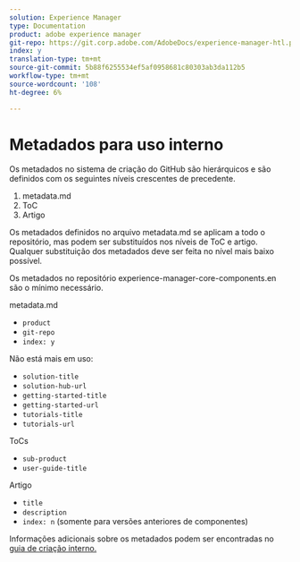 ```yaml
---
solution: Experience Manager
type: Documentation
product: adobe experience manager
git-repo: https://git.corp.adobe.com/AdobeDocs/experience-manager-htl.pt-BR
index: y
translation-type: tm+mt
source-git-commit: 5b88f6255534ef5af0958681c80303ab3da112b5
workflow-type: tm+mt
source-wordcount: '108'
ht-degree: 6%

---
```



# Metadados para uso interno

Os metadados no sistema de criação do GitHub são hierárquicos e são definidos com os seguintes níveis crescentes de precedente.

1. metadata.md
1. ToC
1. Artigo

Os metadados definidos no arquivo metadata.md se aplicam a todo o repositório, mas podem ser substituídos nos níveis de ToC e artigo. Qualquer substituição dos metadados deve ser feita no nível mais baixo possível.

Os metadados no repositório experience-manager-core-components.en são o mínimo necessário.

metadata.md

* `product`
* `git-repo`
* `index: y`

Não está mais em uso:

* `solution-title`
* `solution-hub-url`
* `getting-started-title`
* `getting-started-url`
* `tutorials-title`
* `tutorials-url`

ToCs

* `sub-product`
* `user-guide-title`

Artigo

* `title`
* `description`
* `index: n` (somente para versões anteriores de componentes)

Informações adicionais sobre os metadados podem ser encontradas no [guia de criação interno.](https://docs.adobe.com/help/en/collaborative-doc-instructions/collaboration-guide/markdown/metadata.html#solution-metadata)
